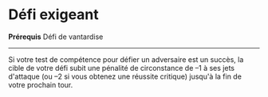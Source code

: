 # Défi exigeant

<p><span id="ctl00_MainContent_DetailedOutput"><strong>Prérequis</strong> Défi de vantardise<br></span></p>
<hr>
<p>Si votre test de compétence pour défier un adversaire est un succès, la cible de votre défi subit une pénalité de circonstance de –1 à ses jets d'attaque (ou –2 si vous obtenez une réussite critique) jusqu'à la fin de votre prochain tour.&nbsp;</p>